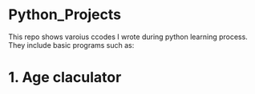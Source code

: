 # Python_Projects
This repo shows varoius ccodes I wrote during python learning process. They include basic programs such as:
# 1. Age claculator